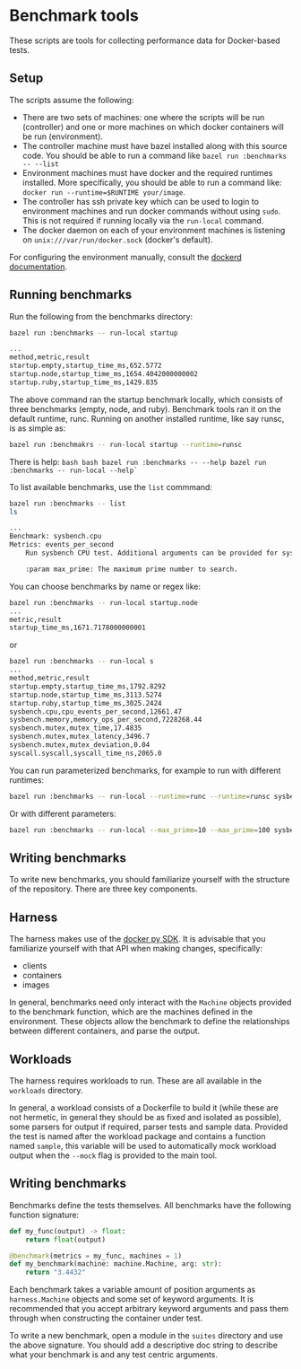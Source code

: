 # Benchmark tools

These scripts are tools for collecting performance data for Docker-based tests.

## Setup

The scripts assume the following:

*   There are two sets of machines: one where the scripts will be run
    (controller) and one or more machines on which docker containers will be run
    (environment).
*   The controller machine must have bazel installed along with this source
    code. You should be able to run a command like `bazel run :benchmarks --
    --list`
*   Environment machines must have docker and the required runtimes installed.
    More specifically, you should be able to run a command like: `docker run
    --runtime=$RUNTIME your/image`.
*   The controller has ssh private key which can be used to login to environment
    machines and run docker commands without using `sudo`. This is not required
    if running locally via the `run-local` command.
*   The docker daemon on each of your environment machines is listening on
    `unix:///var/run/docker.sock` (docker's default).

For configuring the environment manually, consult the
[dockerd documentation][dockerd].

## Running benchmarks

Run the following from the benchmarks directory:

```bash
bazel run :benchmarks -- run-local startup

...
method,metric,result
startup.empty,startup_time_ms,652.5772
startup.node,startup_time_ms,1654.4042000000002
startup.ruby,startup_time_ms,1429.835
```

The above command ran the startup benchmark locally, which consists of three
benchmarks (empty, node, and ruby). Benchmark tools ran it on the default
runtime, runc. Running on another installed runtime, like say runsc, is as
simple as:

```bash
bazel run :benchmakrs -- run-local startup --runtime=runsc
```

There is help: ``bash bash bazel run :benchmarks -- --help bazel
run :benchmarks -- run-local --help` ``

To list available benchmarks, use the `list` commmand:

```bash
bazel run :benchmarks -- list
ls

...
Benchmark: sysbench.cpu
Metrics: events_per_second
    Run sysbench CPU test. Additional arguments can be provided for sysbench.

    :param max_prime: The maximum prime number to search.
```

You can choose benchmarks by name or regex like:

```bash
bazel run :benchmarks -- run-local startup.node
...
metric,result
startup_time_ms,1671.7178000000001

```

or

```bash
bazel run :benchmarks -- run-local s
...
method,metric,result
startup.empty,startup_time_ms,1792.8292
startup.node,startup_time_ms,3113.5274
startup.ruby,startup_time_ms,3025.2424
sysbench.cpu,cpu_events_per_second,12661.47
sysbench.memory,memory_ops_per_second,7228268.44
sysbench.mutex,mutex_time,17.4835
sysbench.mutex,mutex_latency,3496.7
sysbench.mutex,mutex_deviation,0.04
syscall.syscall,syscall_time_ns,2065.0
```

You can run parameterized benchmarks, for example to run with different
runtimes:

```bash
bazel run :benchmarks -- run-local --runtime=runc --runtime=runsc sysbench.cpu
```

Or with different parameters:

```bash
bazel run :benchmarks -- run-local --max_prime=10 --max_prime=100 sysbench.cpu
```

## Writing benchmarks

To write new benchmarks, you should familiarize yourself with the structure of
the repository. There are three key components.

## Harness

The harness makes use of the [docker py SDK][docker-py]. It is advisable that
you familiarize yourself with that API when making changes, specifically:

*   clients
*   containers
*   images

In general, benchmarks need only interact with the `Machine` objects provided to
the benchmark function, which are the machines defined in the environment. These
objects allow the benchmark to define the relationships between different
containers, and parse the output.

## Workloads

The harness requires workloads to run. These are all available in the
`workloads` directory.

In general, a workload consists of a Dockerfile to build it (while these are not
hermetic, in general they should be as fixed and isolated as possible), some
parsers for output if required, parser tests and sample data. Provided the test
is named after the workload package and contains a function named `sample`, this
variable will be used to automatically mock workload output when the `--mock`
flag is provided to the main tool.

## Writing benchmarks

Benchmarks define the tests themselves. All benchmarks have the following
function signature:

```python
def my_func(output) -> float:
    return float(output)

@benchmark(metrics = my_func, machines = 1)
def my_benchmark(machine: machine.Machine, arg: str):
    return "3.4432"
```

Each benchmark takes a variable amount of position arguments as
`harness.Machine` objects and some set of keyword arguments. It is recommended
that you accept arbitrary keyword arguments and pass them through when
constructing the container under test.

To write a new benchmark, open a module in the `suites` directory and use the
above signature. You should add a descriptive doc string to describe what your
benchmark is and any test centric arguments.

[dockerd]: https://docs.docker.com/engine/reference/commandline/dockerd/
[docker-py]: https://docker-py.readthedocs.io/en/stable/
